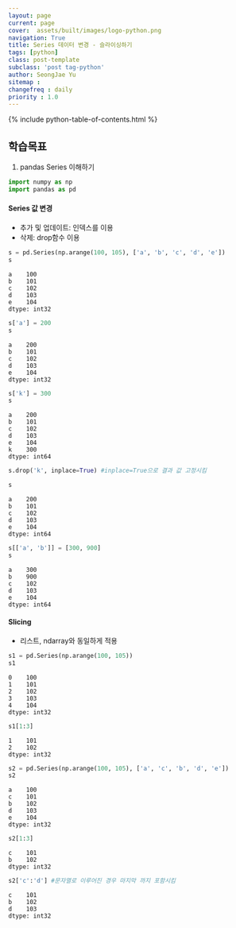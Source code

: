 ```yaml
---
layout: page
current: page
cover:  assets/built/images/logo-python.png
navigation: True
title: Series 데이터 변경 - 슬라이싱하기
tags: [python]  
class: post-template
subclass: 'post tag-python'
author: SeongJae Yu  
sitemap :
changefreq : daily
priority : 1.0
---
```

{% include python-table-of-contents.html %}


## 학습목표
1. pandas Series 이해하기


```python
import numpy as np
import pandas as pd
```

#### **Series 값 변경**
- 추가 및 업데이트: 인덱스를 이용
- 삭제: drop함수 이용



```python
s = pd.Series(np.arange(100, 105), ['a', 'b', 'c', 'd', 'e'])
s
```




    a    100
    b    101
    c    102
    d    103
    e    104
    dtype: int32




```python
s['a'] = 200
s
```




    a    200
    b    101
    c    102
    d    103
    e    104
    dtype: int32




```python
s['k'] = 300
s
```




    a    200
    b    101
    c    102
    d    103
    e    104
    k    300
    dtype: int64




```python
s.drop('k', inplace=True) #inplace=True으로 결과 값 고정시킴
```


```python
s
```




    a    200
    b    101
    c    102
    d    103
    e    104
    dtype: int64




```python
s[['a', 'b']] = [300, 900]
s
```




    a    300
    b    900
    c    102
    d    103
    e    104
    dtype: int64



#### **Slicing**
- 리스트, ndarray와 동일하게 적용


```python
s1 = pd.Series(np.arange(100, 105))
s1
```




    0    100
    1    101
    2    102
    3    103
    4    104
    dtype: int32




```python
s1[1:3]
```




    1    101
    2    102
    dtype: int32




```python
s2 = pd.Series(np.arange(100, 105), ['a', 'c', 'b', 'd', 'e'])
s2
```




    a    100
    c    101
    b    102
    d    103
    e    104
    dtype: int32




```python
s2[1:3]
```




    c    101
    b    102
    dtype: int32




```python
s2['c':'d'] #문자열로 이루어진 경우 마지막 까지 포함시킴
```




    c    101
    b    102
    d    103
    dtype: int32


